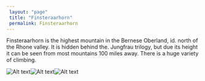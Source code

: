```yaml
---
 layout: "page"
 title: "Finsteraarhorn"
 permalink: Finsteraarhorn
---
```

Finsteraarhorn is the highest mountain in the Bernese Oberland, id. north of the Rhone valley. It is hidden behind the. Jungfrau trilogy, but due its height it can be seen from most mountains 100 miles away. There is a huge variety of climbing.


![Alt text](https://i.pinimg.com/originals/f9/7e/83/f97e83965db3af70a2af4dfe95e10771.jpg "Finsteraarhorn")![Alt text](https://i.pinimg.com/originals/7a/79/a2/7a79a27883a840aeb7edd607a0b51170.jpg "Finsteraarhorn")![Alt text](https://cdn.britannica.com/s:700x500/39/150839-050-DBF86E94/Finsteraarhorn-Bernese-Alps-Switzerland.jpg "Finsteraarhorn")